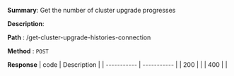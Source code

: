 **Summary**: Get the number of cluster upgrade progresses

**Description**:

**Path** : /get-cluster-upgrade-histories-connection

**Method** : `POST`

**Response**
| code      | Description |
| ----------- | ----------- |
|  200   |       |
|  400   |       |

